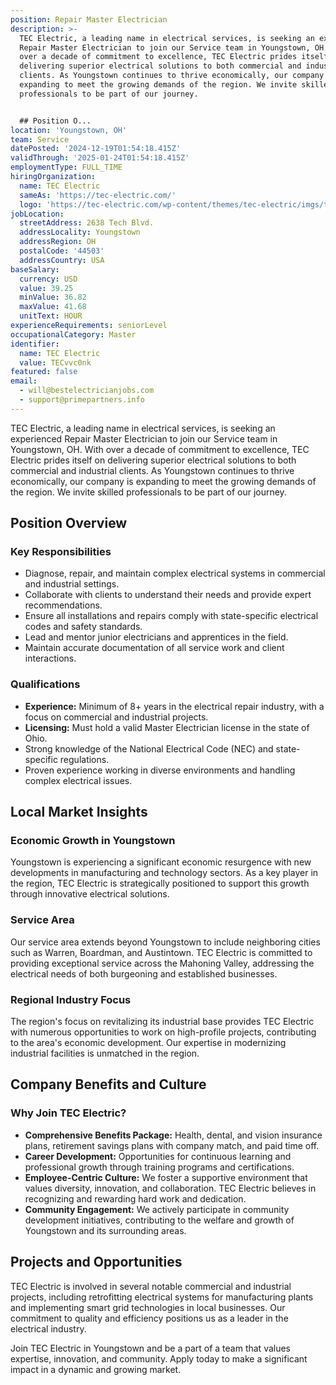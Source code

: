 ```yaml
---
position: Repair Master Electrician
description: >-
  TEC Electric, a leading name in electrical services, is seeking an experienced
  Repair Master Electrician to join our Service team in Youngstown, OH. With
  over a decade of commitment to excellence, TEC Electric prides itself on
  delivering superior electrical solutions to both commercial and industrial
  clients. As Youngstown continues to thrive economically, our company is
  expanding to meet the growing demands of the region. We invite skilled
  professionals to be part of our journey.


  ## Position O...
location: 'Youngstown, OH'
team: Service
datePosted: '2024-12-19T01:54:18.415Z'
validThrough: '2025-01-24T01:54:18.415Z'
employmentType: FULL_TIME
hiringOrganization:
  name: TEC Electric
  sameAs: 'https://tec-electric.com/'
  logo: 'https://tec-electric.com/wp-content/themes/tec-electric/imgs/tec-logo.png'
jobLocation:
  streetAddress: 2638 Tech Blvd.
  addressLocality: Youngstown
  addressRegion: OH
  postalCode: '44503'
  addressCountry: USA
baseSalary:
  currency: USD
  value: 39.25
  minValue: 36.82
  maxValue: 41.68
  unitText: HOUR
experienceRequirements: seniorLevel
occupationalCategory: Master
identifier:
  name: TEC Electric
  value: TECvvc0nk
featured: false
email:
  - will@bestelectricianjobs.com
  - support@primepartners.info
---
```




TEC Electric, a leading name in electrical services, is seeking an experienced Repair Master Electrician to join our Service team in Youngstown, OH. With over a decade of commitment to excellence, TEC Electric prides itself on delivering superior electrical solutions to both commercial and industrial clients. As Youngstown continues to thrive economically, our company is expanding to meet the growing demands of the region. We invite skilled professionals to be part of our journey.

## Position Overview

### Key Responsibilities

- Diagnose, repair, and maintain complex electrical systems in commercial and industrial settings.
- Collaborate with clients to understand their needs and provide expert recommendations.
- Ensure all installations and repairs comply with state-specific electrical codes and safety standards.
- Lead and mentor junior electricians and apprentices in the field.
- Maintain accurate documentation of all service work and client interactions.

### Qualifications

- **Experience:** Minimum of 8+ years in the electrical repair industry, with a focus on commercial and industrial projects.
- **Licensing:** Must hold a valid Master Electrician license in the state of Ohio.
- Strong knowledge of the National Electrical Code (NEC) and state-specific regulations.
- Proven experience working in diverse environments and handling complex electrical issues.

## Local Market Insights

### Economic Growth in Youngstown

Youngstown is experiencing a significant economic resurgence with new developments in manufacturing and technology sectors. As a key player in the region, TEC Electric is strategically positioned to support this growth through innovative electrical solutions.

### Service Area

Our service area extends beyond Youngstown to include neighboring cities such as Warren, Boardman, and Austintown. TEC Electric is committed to providing exceptional service across the Mahoning Valley, addressing the electrical needs of both burgeoning and established businesses.

### Regional Industry Focus

The region's focus on revitalizing its industrial base provides TEC Electric with numerous opportunities to work on high-profile projects, contributing to the area's economic development. Our expertise in modernizing industrial facilities is unmatched in the region.

## Company Benefits and Culture

### Why Join TEC Electric?

- **Comprehensive Benefits Package:** Health, dental, and vision insurance plans, retirement savings plans with company match, and paid time off.
- **Career Development:** Opportunities for continuous learning and professional growth through training programs and certifications.
- **Employee-Centric Culture:** We foster a supportive environment that values diversity, innovation, and collaboration. TEC Electric believes in recognizing and rewarding hard work and dedication.
- **Community Engagement:** We actively participate in community development initiatives, contributing to the welfare and growth of Youngstown and its surrounding areas.

## Projects and Opportunities

TEC Electric is involved in several notable commercial and industrial projects, including retrofitting electrical systems for manufacturing plants and implementing smart grid technologies in local businesses. Our commitment to quality and efficiency positions us as a leader in the electrical industry.

Join TEC Electric in Youngstown and be a part of a team that values expertise, innovation, and community. Apply today to make a significant impact in a dynamic and growing market.
